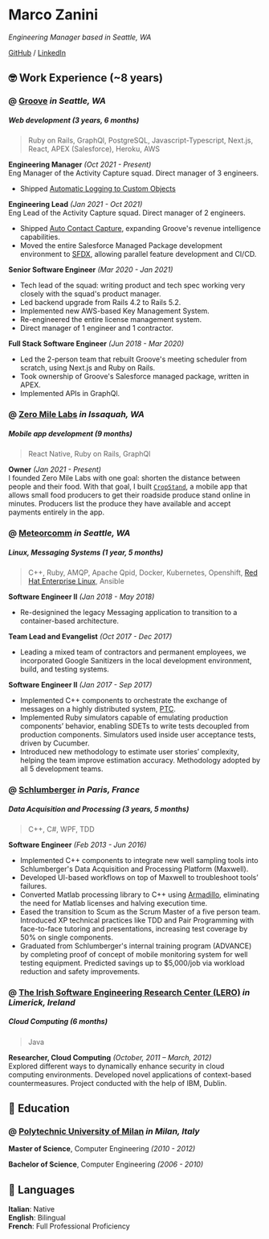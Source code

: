 # Marco Zanini

_Engineering Manager based in Seattle, WA_ <br>

[GitHub](https://github.com/mzanini/) / [LinkedIn](https://www.linkedin.com/in/marco-zanini)

## 🤓 Work Experience (~8 years)

### @ [**Groove**](https://www.groove.co/) _in Seattle, WA_ <br>
##### Web development _(3 years, 6 months)_
> Ruby on Rails, GraphQl, PostgreSQL, Javascript-Typescript, Next.js, React, APEX (Salesforce), Heroku, AWS

**Engineering Manager** _(Oct 2021 - Present)_ <br>
Eng Manager of the Activity Capture squad. Direct manager of 3 engineers.

- Shipped [Automatic Logging to Custom Objects](https://www.groove.co/blog/groove-releases-new-features-for-complex-enterprise-workflows/)

**Engineering Lead** _(Jan 2021 - Oct 2021)_ <br>
Eng Lead of the Activity Capture squad. Direct manager of 2 engineers.

- Shipped [Auto Contact Capture](https://www.groove.co/blog/groove-expands-revenue-intelligence-capabilities-with-auto-contact-capture/), expanding Groove's revenue intelligence capabilities.
- Moved the entire Salesforce Managed Package development environment to [SFDX](https://developer.salesforce.com/developer-centers/developer-experience), allowing parallel feature development and CI/CD.

**Senior Software Engineer** _(Mar 2020 - Jan 2021)_ <br>
- Tech lead of the squad: writing product and tech spec working very closely with the squad's product manager.
- Led backend upgrade from Rails 4.2 to Rails 5.2.
- Implemented new AWS-based Key Management System.
- Re-engineered the entire license management system.
- Direct manager of 1 engineer and 1 contractor.

**Full Stack Software Engineer** _(Jun 2018 - Mar 2020)_ <br>
- Led the 2-person team that rebuilt Groove's meeting scheduler from scratch, using Next.js and Ruby on Rails.
- Took ownership of Groove's Salesforce managed package, written in APEX.
- Implemented APIs in GraphQl.

### @ [**Zero Mile Labs**](https://www.zeromilelabs.com) _in Issaquah, WA_ <br>
##### Mobile app development _(9 months)_
> React Native, Ruby on Rails, GraphQl

**Owner** _(Jan 2021 - Present)_ <br>
I founded Zero Mile Labs with one goal: shorten the distance between people and their food. With that goal, I built [`CropStand`](http://albatros.zeromilelabs.com/chickadee), a mobile app that allows small food producers to get their roadside produce stand online in minutes. Producers list the produce they have available and accept payments entirely in the app.
### @ [**Meteorcomm**](https://meteorcomm.com/) _in Seattle, WA_<br>
##### Linux, Messaging Systems _(1 year, 5 months)_
> C++, Ruby, AMQP, Apache Qpid, Docker, Kubernetes, Openshift, [Red Hat Enterprise Linux](https://www.redhat.com/en/technologies/linux-platforms/enterprise-linux), Ansible

**Software Engineer II**  _(Jan 2018 - May 2018)_ <br>
- Re-designined the legacy Messaging application to transition to a container-based architecture.

**Team Lead and Evangelist**  _(Oct 2017 - Dec 2017)_ <br>
- Leading a mixed team of contractors and permanent employees, we incorporated Google Sanitizers in the local development environment, build, and testing systems.

**Software Engineer II**  _(Jan 2017 - Sep 2017)_ <br>
- Implemented C++ components to orchestrate the exchange of messages on a highly distributed system, [PTC](https://railroads.dot.gov/train-control/ptc/positive-train-control-ptc).
- Implemented Ruby simulators capable of emulating production components’ behavior, enabling SDETs to write tests decoupled from production components. Simulators used inside user acceptance tests, driven by Cucumber.
- Introduced new methodology to estimate user stories’ complexity, helping the team improve estimation accuracy. Methodology adopted by all 5 development teams.

### @ [**Schlumberger**](https://www.slb.com/) _in Paris, France_ <br>
##### Data Acquisition and Processing _(3 years, 5 months)_
> C++, C#, WPF, TDD

**Software Engineer**  _(Feb 2013 - Jun 2016)_ <br>
- Implemented C++ components to integrate new well sampling tools into Schlumberger's Data Acquisition and Processing Platform (Maxwell).
- Developed UI-based workflows on top of Maxwell to troubleshoot tools’ failures.
- Converted Matlab processing library to C++ using [Armadillo](http://arma.sourceforge.net/), eliminating the need for Matlab licenses and halving execution time.
- Eased the transition to Scum as the Scrum Master of a five person team. Introduced XP technical practices like TDD and Pair Programming with face-to-face tutoring and presentations, increasing test coverage by 50% on single components.
- Graduated from Schlumberger's internal training program (ADVANCE) by completing  proof of concept of mobile monitoring system for well testing equipment. Predicted savings up to $5,000/job via workload reduction and safety improvements.

### @ [**The Irish Software Engineering Research Center (LERO)**](https://www.lero.ie/) _in Limerick, Ireland_ <br>
#####  Cloud Computing _(6 months)_
> Java

**Researcher, Cloud Computing**  _(October, 2011 – March, 2012)_ <br>
Explored different ways to dynamically enhance security in cloud computing environments. Developed novel applications of context-based countermeasures. Project conducted with the help of IBM, Dublin.

## 🔬 Education

### @ [**Polytechnic University of Milan**](https://www.polimi.it/en/) _in Milan, Italy_

**Master of Science**, Computer Engineering _(2010 - 2012)_


**Bachelor of Science**, Computer Engineering _(2006 - 2010)_

## 💬 Languages

**Italian**: Native <br>
**English**: Bilingual <br>
**French**: Full Professional Proficiency <br>
